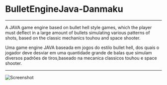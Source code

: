 # BulletEngineJava-Danmaku
-------------------------
A JAVA game engine based on bullet hell style games, which the player must deflect in a large amount of bullets simulating various patterns of shots, based on the classic mechanics touhou and space shooter.

Uma game engine JAVA baseada em jogos do estilo bullet hell, dos quais o jogador deve desviar em uma quantidade grande de balas que simulam diversos padrões de tiros,baseado na mecanica classicos touhou e space shooter.

-------------------------
![Screenshot](http://adeveloper.com.br/TrabalhoEUA/framework.png)
